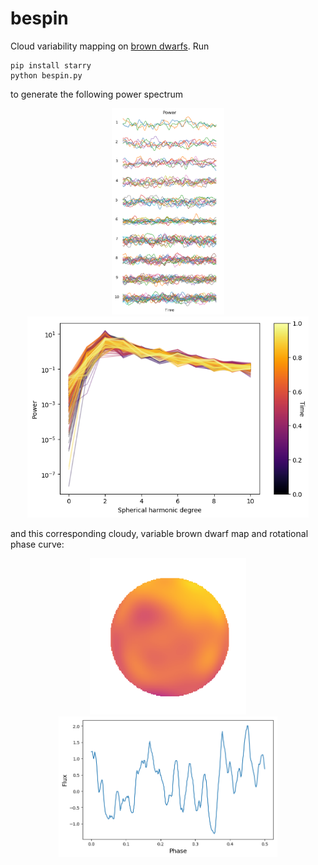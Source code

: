 # bespin
Cloud variability mapping on [brown dwarfs](http://starwars.wikia.com/wiki/Bespin). Run

```
pip install starry
python bespin.py
```

to generate the following power spectrum

<p align="center">
  <img width = "180" src="https://github.com/multidworlds/bespin/blob/master/img/coeffs.png?raw=true"/>
  <img width = "450" src="https://github.com/multidworlds/bespin/blob/master/img/powerspec.png?raw=true"/>
</p>

and this corresponding cloudy, variable brown dwarf map and rotational phase curve:

<p align="center">
  <img width = "250" src="https://github.com/multidworlds/bespin/blob/master/img/clouds.gif?raw=true"/>
  <img width = "350" src="https://github.com/multidworlds/bespin/blob/master/img/phase_curve.png?raw=true"/>
</p>
